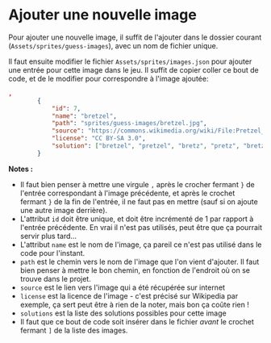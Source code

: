 # Ajouter une nouvelle image

Pour ajouter une nouvelle image, il suffit de l'ajouter dans le dossier courant (`Assets/sprites/guess-images`), avec un nom de fichier unique.

Il faut ensuite modifier le fichier `Assets/sprites/images.json` pour ajouter une entrée pour cette image dans le jeu. Il suffit de copier coller ce bout de code, et de le modifier pour correspondre à l'image ajoutée:

```json
,
        {
            "id": 7,
            "name": "bretzel",
            "path": "sprites/guess-images/bretzel.jpg",
            "source": "https://commons.wikimedia.org/wiki/File:Pretzel_01-14.jpg",
            "license": "CC BY-SA 3.0",
            "solution": ["bretzel", "pretzel", "bretz", "pretz", "bretzels", "pretzels", "bretzle", "pretzle", "bretzles", "pretzles", "bretzels pretzels", "pretzels bretzels"]
        }
```

**Notes :**
* Il faut bien penser à mettre une virgule `,` après le crocher fermant `}` de l'entrée correspondant à l'image précédente, et après le crochet fermant `}` de la fin de l'entrée, il ne faut pas en mettre (sauf si on ajoute une autre image derrière).
* L'attribut `id` doit être unique, et doit être incrémenté de 1 par rapport à l'entrée précédente. En vrai il n'est pas utilisés, peut être que ça pourrait servir plus tard...
* L'attribut `name` est le nom de l'image, ça pareil ce n'est pas utilisé dans le code pour l'instant.
* `path` est le chemin vers le nom de l'image que l'on vient d'ajouter. Il faut bien penser à mettre le bon chemin, en fonction de l'endroit où on se trouve dans le projet.
* `source` est le lien vers l'image qui a été récupérée sur internet
* `license` est la licence de l'image - c'est précisé sur Wikipedia par exemple, ça sert peut être à rien de la noter, mais bon ça coûte rien !
* `solutions` est la liste des solutions possibles pour cette image
* Il faut que ce bout de code soit insérer dans le fichier *avant* le crochet fermant `]` de la liste des images.
